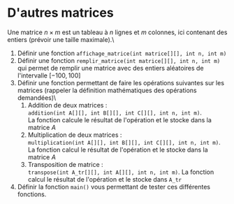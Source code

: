 # D'autres matrices

Une matrice $n \times m$ est un tableau à $n$ lignes et $m$ colonnes, ici contenant des entiers (prévoir une taille maximale).\
1. Définir une fonction `affichage_matrice(int matrice[][], int n, int m)`
2. Définir une fonction `remplir_matrice(int matrice[][], int n, int m)` qui permet de remplir une matrice avec des entiers aléatoires de l'intervalle $[-100,100]$
3. Définir une fonction permettant de faire les opérations suivantes sur les matrices (rappeler la définition mathématiques des opérations demandées)\
    1. Addition de deux matrices :\
    `addition(int A[][], int B[][], int C[][], int n, int m)`.\
    La fonction calcule le résultat de l'opération et le stocke dans la matrice $A$
    2. Multiplication de deux matrices :\
    `multiplication(int A[][], int B[][], int C[][], int n, int m)`.\
    La fonction calcul le résultat de l'opération et le stocke dans la matrice $A$
    3. Transposition de matrice :\
    `transpose(int A_tr[][], int A[][], int n, int m)`.
    La fonction calcul le résultat de l'opération et le stocke dans `A_tr`
4. Définir la fonction `main()` vous permettant de tester ces différentes fonctions.